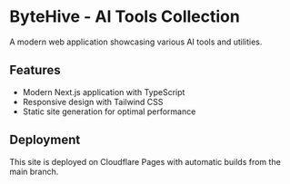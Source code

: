 # ByteHive - AI Tools Collection

A modern web application showcasing various AI tools and utilities.

## Features

- Modern Next.js application with TypeScript
- Responsive design with Tailwind CSS
- Static site generation for optimal performance

## Deployment

This site is deployed on Cloudflare Pages with automatic builds from the main branch. 